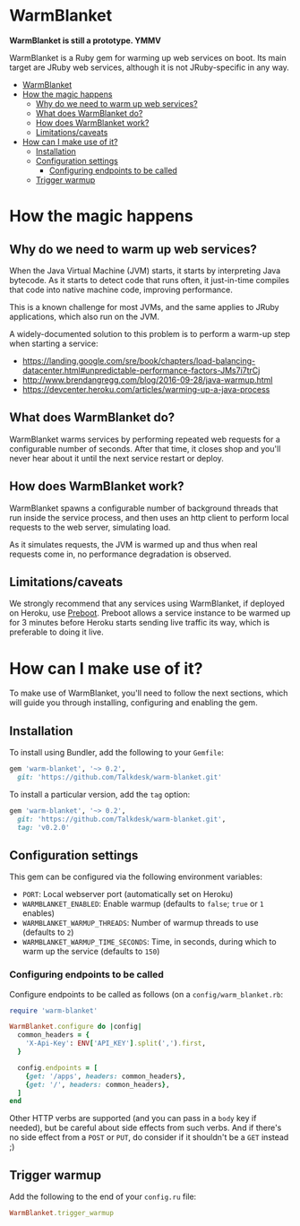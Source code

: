 # WarmBlanket

**WarmBlanket is still a prototype. YMMV**

WarmBlanket is a Ruby gem for warming up web services on boot. Its main target are JRuby web services, although it is not JRuby-specific in any way.

* [WarmBlanket](#warmblanket)
* [How the magic happens](#how-the-magic-happens)
  * [Why do we need to warm up web services?](#why-do-we-need-to-warm-up-web-services)
  * [What does WarmBlanket do?](#what-does-warmblanket-do)
  * [How does WarmBlanket work?](#how-does-warmblanket-work)
  * [Limitations/caveats](#limitationscaveats)
* [How can I make use of it?](#how-can-i-make-use-of-it)
  * [Installation](#installation)
  * [Configuration settings](#configuration-settings)
     * [Configuring endpoints to be called](#configuring-endpoints-to-be-called)
  * [Trigger warmup](#trigger-warmup)

# How the magic happens

## Why do we need to warm up web services?

When the Java Virtual Machine (JVM) starts, it starts by interpreting Java bytecode. As it starts to detect code that runs often, it just-in-time compiles that code into native machine code, improving performance.

This is a known challenge for most JVMs, and the same applies to JRuby applications, which also run on the JVM.

A widely-documented solution to this problem is to perform a warm-up step when starting a service:

* <https://landing.google.com/sre/book/chapters/load-balancing-datacenter.html#unpredictable-performance-factors-JMs7i7trCj>
* <http://www.brendangregg.com/blog/2016-09-28/java-warmup.html>
* <https://devcenter.heroku.com/articles/warming-up-a-java-process>

## What does WarmBlanket do?

WarmBlanket warms services by performing repeated web requests for a configurable number of seconds. After that time, it closes shop and you'll never hear about it until the next service restart or deploy.

## How does WarmBlanket work?

WarmBlanket spawns a configurable number of background threads that run inside the service process, and then uses an http client to perform local requests to the web server, simulating load.

As it simulates requests, the JVM is warmed up and thus when real requests come in, no performance degradation is observed.

## Limitations/caveats

We strongly recommend that any services using WarmBlanket, if deployed on Heroku, use [Preboot](https://devcenter.heroku.com/articles/preboot). Preboot allows a service instance to be warmed up for 3 minutes before Heroku starts sending live traffic its way, which is preferable to doing it live.

# How can I make use of it?

To make use of WarmBlanket, you'll need to follow the next sections, which will guide you through installing, configuring and enabling the gem.

## Installation

To install using Bundler, add the following to your `Gemfile`:

```ruby
gem 'warm-blanket', '~> 0.2',
  git: 'https://github.com/Talkdesk/warm-blanket.git'
```

To install a particular version, add the `tag` option:

```ruby
gem 'warm-blanket', '~> 0.2',
  git: 'https://github.com/Talkdesk/warm-blanket.git',
  tag: 'v0.2.0'
```

## Configuration settings

This gem can be configured via the following environment variables:

* `PORT`: Local webserver port (automatically set on Heroku)
* `WARMBLANKET_ENABLED`: Enable warmup (defaults to `false`; `true` or `1` enables)
* `WARMBLANKET_WARMUP_THREADS`: Number of warmup threads to use (defaults to `2`)
* `WARMBLANKET_WARMUP_TIME_SECONDS`: Time, in seconds, during which to warm up the service (defaults to `150`)

### Configuring endpoints to be called

Configure endpoints to be called as follows (on a `config/warm_blanket.rb`:

```ruby
require 'warm-blanket'

WarmBlanket.configure do |config|
  common_headers = {
    'X-Api-Key': ENV['API_KEY'].split(',').first,
  }

  config.endpoints = [
    {get: '/apps', headers: common_headers},
    {get: '/', headers: common_headers},
  ]
end
```

Other HTTP verbs are supported (and you can pass in a `body` key if needed), but be careful about side effects from such verbs. And if there's no side effect from a `POST` or `PUT`, do consider if it shouldn't be a `GET` instead ;)

## Trigger warmup

Add the following to the end of your `config.ru` file:

```ruby
WarmBlanket.trigger_warmup
```
